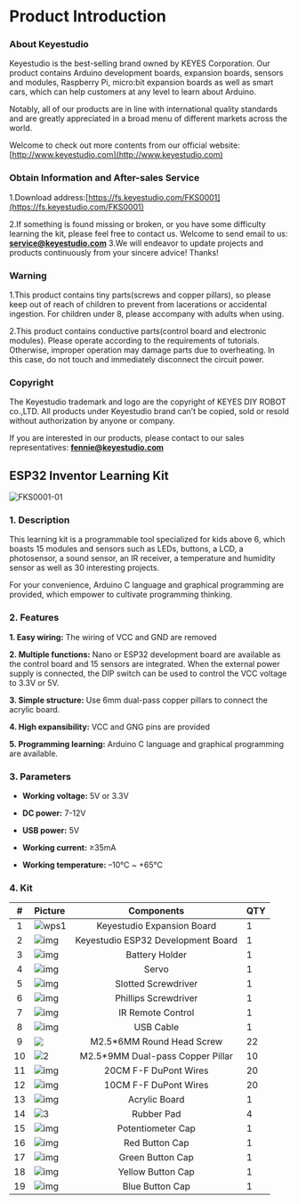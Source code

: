 # Product Introduction
### **About Keyestudio**

Keyestudio is the best-selling brand owned by KEYES Corporation. Our product contains Arduino development boards, expansion boards, sensors and modules, Raspberry Pi, micro:bit expansion boards as well as smart cars, which can help customers at any level to learn about Arduino.

Notably, all of our products are in line with international quality standards and are greatly appreciated in a broad menu of different markets across the world.

Welcome to check out more contents from our official website:[http://www.keyestudio.com](http://www.keyestudio.com)

### **Obtain Information and After-sales Service**

1.Download address:[https://fs.keyestudio.com/FKS0001](https://fs.keyestudio.com/FKS0001)

2.If something is found missing or broken, or you have some difficulty learning the kit, please feel free to contact us. Welcome to send email to us: **service@keyestudio.com**
3.We will endeavor to update projects and products continuously from your sincere advice! Thanks!

### **Warning**

1.This product contains tiny parts(screws and copper pillars), so please keep out of reach of children to prevent from lacerations or accidental ingestion. For children under 8, please accompany with adults when using.

2.This product contains conductive parts(control board and electronic modules). Please operate according to the requirements of tutorials. Otherwise, improper operation may damage parts due to overheating. In this case, do not touch and immediately disconnect the circuit power.

### **Copyright**
The Keyestudio trademark and logo are the copyright of KEYES DIY ROBOT co.,LTD. All products under Keyestudio brand can’t be copied, sold or resold without authorization by anyone or company.

If you are interested in our products, please contact to our sales representatives: **fennie@keyestudio.com**



## **ESP32 Inventor Learning Kit**

![FKS0001-01](./media/FKS0001-01.jpg)

### **1. Description**

This learning kit is a programmable tool specialized for kids above 6, which boasts 15 modules and sensors such as LEDs, buttons, a LCD, a photosensor, a sound sensor, an IR receiver, a temperature and humidity sensor as well as 30 interesting projects.

For your convenience, Arduino C language and graphical programming are provided, which empower to cultivate programming thinking.



### **2. Features**

**1. Easy wiring:** The wiring of VCC and GND are removed

**2. Multiple functions:** Nano or ESP32 development board are available as the control board and 15 sensors are integrated. When the external power supply is connected, the DIP switch can be used to control the VCC voltage to 3.3V or 5V.

**3. Simple structure:** Use 6mm dual-pass copper pillars to connect the acrylic board.

**4. High expansibility:** VCC and GNG pins are provided

**5.  Programming learning:** Arduino C language and graphical programming are available.



### **3. Parameters**

- **Working voltage:** 5V or 3.3V
- **DC power:** 7-12V

- **USB power:**  5V
- **Working current:** ≥35mA

- **Working temperature:** –10°C ~ +65°C



### **4. Kit**

|  #   | Picture                                              |             Components             | QTY  |
| :--: | :--------------------------------------------------- | :--------------------------------: | :--- |
|  1   | ![wps1](./media/wps1-1682477414290-1.jpg)            |     Keyestudio Expansion Board     | 1    |
|  2   | ![img](./media/wps1-1682477517714-5.jpg)             | Keyestudio ESP32 Development Board | 1    |
|  3   | ![img](./media/wps2-1682477527023-7.jpg)             |           Battery Holder           | 1    |
|  4   | ![img](./media/wps3-1682477542676-10.jpg)            |               Servo                | 1    |
|  5   | ![img](./media/wps4-1682477554591-13.jpg)            |        Slotted Screwdriver         | 1    |
|  6   | ![img](./media/wps5-1682477566538-16.jpg)            |        Phillips Screwdriver        | 1    |
|  7   | ![img](./media/wps6-1682477578379-19.jpg)            |         IR Remote Control          | 1    |
|  8   | ![img](./media/wps7-1682477596572-22.jpg)            |             USB Cable              | 1    |
|  9   | ![](./media/1-1682327129215-21-1682477738502-25.png) |     M2.5*6MM Round Head Screw      | 22   |
|  10  | ![2](./media/2-1682477777172-28.png)                 |  M2.5*9MM Dual-pass Copper Pillar  | 10   |
|  11  | ![img](./media/wps8.png)                             |       20CM F-F DuPont Wires        | 20   |
|  12  | ![img](./media/wps9.png)                             |       10CM F-F DuPont Wires        | 20   |
|  13  | ![img](./media/wps10.jpg)                            |           Acrylic Board            | 1    |
|  14  | ![3](./media/3-1682477815450-34.png)                 |             Rubber Pad             | 4    |
|  15  | ![img](./media/wps11.jpg)                            |         Potentiometer Cap          | 1    |
|  16  | ![img](./media/wps12.jpg)                            |           Red Button Cap           | 1    |
|  17  | ![img](./media/wps13-1682477923521-44.jpg)           |          Green Button Cap          | 1    |
|  18  | ![img](./media/wps14-1682477933552-47.jpg)           |         Yellow Button Cap          | 1    |
|  19  | ![img](./media/wps15-1682477943771-50.jpg)           |          Blue Button Cap           | 1    |





